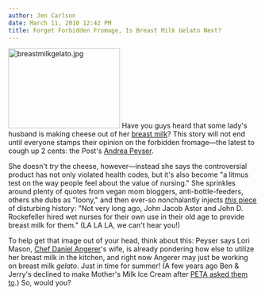 ```yaml
---
author: Jen Carlson
date: March 11, 2010 12:42 PM
title: Forget Forbidden Fromage, Is Breast Milk Gelato Next?
---
```


<p><span class="mt-enclosure mt-enclosure-image" style="display: inline;"> <img alt="breastmilkgelato.jpg" src="https://web.archive.org/web/20120119083423im_/http://gothamist.com/attachments/arts_jen/breastmilkgelato.jpg" width="225" height="161" class="image-left"> </span>Have you guys heard that some lady&apos;s husband is making cheese out of her <a href="https://web.archive.org/web/20120119083423/http://gothamist.com/tags/breastmilk">breast milk</a>? This story will not end until everyone stamps their opinion on the forbidden fromage&#x2014;the latest to cough up 2 cents: the Post&apos;s <a href="https://web.archive.org/web/20120119083423/http://www.nypost.com/p/news/national/intolerant_lacto_nuts_FfIYeztglYmuvPJ0BObcqJ">Andrea Peyser</a>.</p>

<p>She doesn&apos;t <em>try</em> the cheese, however&#x2014;instead she says the controversial product has not only violated health codes, but it&apos;s also become &quot;a litmus test on the way people feel about the value of nursing.&quot; She sprinkles around plenty of quotes from vegan mom bloggers, anti-bottle-feeders, others she dubs as &quot;loony,&quot; and then ever-so nonchalantly injects <a href="https://web.archive.org/web/20120119083423/http://www.thathomesite.com/forums/load/cooking/msg030703477329.html?19"><em>this</em> piece</a> of disturbing history: &quot;Not very long ago, John Jacob Astor and John D. Rockefeller hired wet nurses for their own use in their old age to provide breast milk for them.&quot; (LA LA LA, we can&apos;t hear you!)</p>

<p>To help get that image out of your head, think about this: Peyser says Lori Mason, <a href="https://web.archive.org/web/20120119083423/http://gothamist.com/tags/danielangerer">Chef Daniel Angerer</a>&apos;s wife, is already pondering how else to utilize her breast milk in the kitchen, and right now Angerer may just be working on breast milk <em>gelato</em>. Just in time for summer! (A few years ago Ben &amp; Jerry&apos;s declined to make Mother&apos;s Milk Ice Cream after <a href="https://web.archive.org/web/20120119083423/http://blog.peta.org/archives/2008/09/breast_is_best.php">PETA asked them to</a>.) So, would you?</p>
